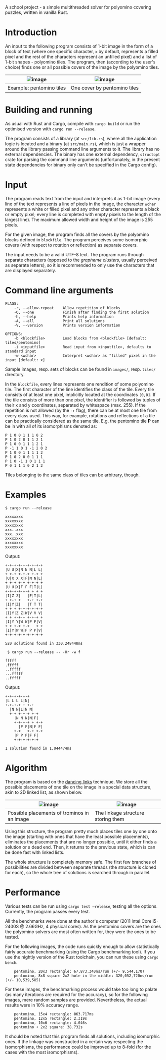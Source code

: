 A school project - a simple multithreaded solver for polyomino covering puzzles, written in vanilla Rust.




Introduction
============

An input to the following program consists of 1-bit image in the form of
a block of text (where one specific character, `x` by default,
represents a filled pixel and the rest of the characters represent an
unfilled pixel) and a list of 1-bit shapes - polyomino tiles. The
program, then (according to the user's choice) finds one or all possible
covers of the image by the polyomino tiles.


| ![image](png/pentomino.png) | ![image](png/polytiling.png) |
| -------- | -------- |
| Example: pentomino tiles     | One cover by pentomino tiles      |


Building and running
====================

As usual with Rust and Cargo, compile with `cargo build` or run the optimised version 
with `cargo run --release`.

The program consists of a library (at `src/lib.rs`), where all the
application logic is located and a binary (at `src/main.rs`), which is
just a wrapper around the library passing command line arguments to it.
The library has no external dependencies. The binary has one external
dependency, `structopt` crate for parsing the command line arguments
(unfortunately, in the present state dependencies for binary only can't
be specified in the Cargo config).

Input
=====

The program reads text from the input and interprets it as 1-bit image
(every line of the text represents a line of pixels in the image, the
character `wchar` represents a white or filled pixel and any other
character represents a black or empty pixel; every line is completed
with empty pixels to the length of the largest line). The maximum
allowed width and height of the image is 255 pixels.

For the given image, the program finds all the covers by the polyomino
blocks defined in `blockfile`. The program perceives some isomorphic
covers (with respect to rotation or reflection) as separate covers.

The input needs to be a valid UTF-8 text. The program runs through
separate characters (opposed to the *grapheme clusters*, usually
perceived as separate letters), so it is recommended to only use the
characters that are displayed separately.

Command line arguments
======================

```text
FLAGS:
    -r, --allow-repeat    Allow repetition of blocks
    -O, --one             Finish after finding the first solution
    -h, --help            Prints help information
    -A, --all             Print all solutions
    -V, --version         Prints version information

OPTIONS:
    -b <blockfile>        Load blocks from <blockfile> [default: tiles/pentomino]
    -i <inputfile>        Read input from <inputfile>, defaults to standard input
    -w <wchar>            Interpret <wchar> as "filled" pixel in the input [default: x]
```

Sample images, resp. sets of blocks can be found in `images/`, resp. `tiles/` directory.

In the `blockfile`, every lines represents one rendition of some
polyomino tile. The first character of the line identifies the class of
the tile. Every tile consists of at least one pixel, implicitly located
at the coordinates `[0,0]`. If the tile consists of more than one pixel,
the identifier is followed by tuples of their x and y coordinates,
separated by whitespace (max. 255). If the repetition is not allowed (by
the `-r` flag), there can be at most one tile from every class used.
This way, for example, rotations and reflections of a tile can be
practically considered as the same tile. E.g. the pentomino tile **P**
can be in with all of its isomorphisms denoted as:
```
P 1 0 0 1 1 1 0 2 
P 1 0 2 0 1 1 2 1 
P 1 0 0 1 1 1 2 1 
P -1 1 0 1 -1 2 0 2 
P 1 0 0 1 1 1 1 2 
P 1 0 2 0 0 1 1 1 
P 1 0 -1 1 0 1 1 1 
P 0 1 1 1 0 2 1 2 
```
Tiles belonging to the same class of tiles can be arbitrary, though.

Examples
========

` $ cargo run --release `

    xxxxxxxx
    xxxxxxxx
    xxxxxxxx
    xxx..xxx
    xxx..xxx
    xxxxxxxx
    xxxxxxxx 
    xxxxxxxx

Output:

    +-+-+-+-+-+-+-+-+
    |U U|X|N N N|L L|
    + +-+ +-+-+ +-+ +
    |U|X X X|F|N N|L|
    + +-+ +-+ +-+-+ +
    |U U|X|F F F|T|L|
    +-+-+-+-+-+ + + +
    |I|Z Z|   |F|T|L|
    + +-+ +   +-+ +-+
    |I|Y|Z|   |T T T|
    + + + +-+-+-+-+-+
    |I|Y|Z Z|W|V V V|
    + + +-+-+ +-+-+ +
    |I|Y Y|W W|P P|V|
    + + +-+ +-+   + +
    |I|Y|W W|P P P|V|
    +-+-+-+-+-+-+-+-+

    520 solutions found in 330.248448ms

` $ cargo run --release -- -Or -w f`

    fffff
    .fffff
    ..fffff
    ...fffff
    ..fffff

Output:

    +-+-+-+-+-+
    |L L L L|N|
    +-+-+-+ + +-+
      |N N|L|N N|
      +-+ +-+-+ +-+
        |N N N|N|F|
        +-+-+-+ + +-+
          |P P|N|F F|
        +-+   +-+ +-+
        |P P P|F F|
        +-+-+-+-+-+

    1 solution found in 1.044474ms
    

Algorithm
=======
The program is based on the [dancing links](https://arxiv.org/abs/cs/0011047)  technique.
We store all the possible placements of one tile on the image in a special data structure, akin 
to 2D linked list, as shown below.

| ![image](png/tro1.png) | ![image](png/tro2.png) |
| -------- | -------- |
| Possible placements of trominos in an image     | The linkage structure storing them      |

Using this structure, the program pretty much places tiles one by one onto the image (starting with ones that have the least possible placements), eliminates the placements that are no longer possible, until it either finds a solution or a dead end. Then, it returns to the previous state, which is can be done fast with linked lists.

The whole structure is completely memory safe. The first few branches of possibilities are divided between separate threads (the structure is cloned for each), so the whole tree of solutions is searched through in parallel.

Performance
=======

Various tests can be run using `cargo test –release`, testing all the
options. Currently, the program passes every test.

All the benchmarks were done at the author's computer (2011 Intel Core
i5-2400S @ 2.66GHz, 4 physical cores). As the pentomino covers are the ones 
the polyomino solvers are most often written for, they were the ones to be tested.

For the following images, the code runs quickly enough to allow
statistically fairly accurate benchmarking (using the Cargo benchmarking
tool). If you use the nightly version of the Rust toolchain, you can run these using `cargo bench`.
```text
    pentomino, 20x3 rectangle: 67,873,340ns/run (+/- 9,544,170)
    pentomino, 8x8 square 2x2 hole in the middle: 320,052,720ns/run (+/- 10,539,585)
```
For these images, the benchmarking process would take too long to palate
(as many iterations are required for the accuracy), so for the following
images, mere random samples are provided. Nevertheless, the actual
results were in 10% accuracy range.
```text
    pentomino, 15x4 rectangle: 863.717ms
    pentomino, 12x5 rectangle: 2.319s
    pentomino, 10x6 rectangle: 4.046s
    pentomino + 2x2 square: 38.732s
```
It should be noted that this program finds all solutions, including
isomorphic ones. If the linkage was constructed in a certain way
respecting the isomorphisms, the performance could be improved up to
8-fold (for the cases with the most isomorphisms).


